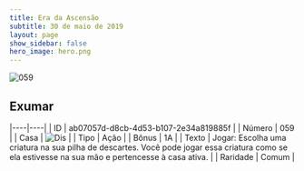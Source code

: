 ```yaml
---
title: Era da Ascensão
subtitle: 30 de maio de 2019
layout: page
show_sidebar: false
hero_image: hero.png
---
```


![059](https://cdn.keyforgegame.com/media/card_front/pt/435_059_P7PPP79762G9_pt.png)

## Exumar

|----|----|
| ID | ab07057d-d8cb-4d53-b107-2e34a819885f |
| Número | 059 |
| Casa | ![Dis](https://archonarcana.com/images/thumb/e/e8/Dis.png/22px-Dis.png "Dis") |
| Tipo | Ação |
| Bônus | 1A |
| Texto | Jogar: Escolha uma criatura na sua pilha de descartes. Você pode jogar essa criatura como se ela estivesse na sua mão e pertencesse à casa ativa. |
| Raridade | Comum |
